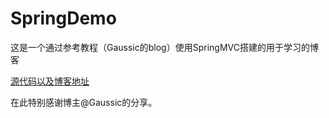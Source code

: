 # SpringDemo
这是一个通过参考教程（Gaussic的blog）使用SpringMVC搭建的用于学习的博客

[源代码以及博客地址](https://my.oschina.net/gaussik/blog)

在此特别感谢博主@Gaussic的分享。
